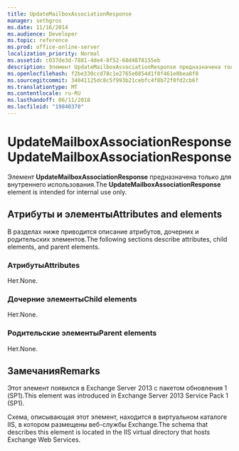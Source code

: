 ```yaml
---
title: UpdateMailboxAssociationResponse
manager: sethgros
ms.date: 11/16/2014
ms.audience: Developer
ms.topic: reference
ms.prod: office-online-server
localization_priority: Normal
ms.assetid: c037de3d-7881-4de4-8f52-68d4878155eb
description: Элемент UpdateMailboxAssociationResponse предназначена только для внутреннего использования.
ms.openlocfilehash: f2be330ccd78c1e2765e0854d1f8f461e0bea8f8
ms.sourcegitcommit: 34041125dc8c5f993b21cebfc4f8b72f0fd2cb6f
ms.translationtype: MT
ms.contentlocale: ru-RU
ms.lasthandoff: 06/11/2018
ms.locfileid: "19840370"
---
```

# <a name="updatemailboxassociationresponse"></a><span data-ttu-id="c2614-103">UpdateMailboxAssociationResponse</span><span class="sxs-lookup"><span data-stu-id="c2614-103">UpdateMailboxAssociationResponse</span></span>

<span data-ttu-id="c2614-104">Элемент **UpdateMailboxAssociationResponse** предназначена только для внутреннего использования.</span><span class="sxs-lookup"><span data-stu-id="c2614-104">The **UpdateMailboxAssociationResponse** element is intended for internal use only.</span></span> 

## <a name="attributes-and-elements"></a><span data-ttu-id="c2614-105">Атрибуты и элементы</span><span class="sxs-lookup"><span data-stu-id="c2614-105">Attributes and elements</span></span>

<span data-ttu-id="c2614-106">В разделах ниже приводится описание атрибутов, дочерних и родительских элементов.</span><span class="sxs-lookup"><span data-stu-id="c2614-106">The following sections describe attributes, child elements, and parent elements.</span></span>
  
### <a name="attributes"></a><span data-ttu-id="c2614-107">Атрибуты</span><span class="sxs-lookup"><span data-stu-id="c2614-107">Attributes</span></span>

<span data-ttu-id="c2614-108">Нет.</span><span class="sxs-lookup"><span data-stu-id="c2614-108">None.</span></span>
  
### <a name="child-elements"></a><span data-ttu-id="c2614-109">Дочерние элементы</span><span class="sxs-lookup"><span data-stu-id="c2614-109">Child elements</span></span>

<span data-ttu-id="c2614-110">Нет.</span><span class="sxs-lookup"><span data-stu-id="c2614-110">None.</span></span>
  
### <a name="parent-elements"></a><span data-ttu-id="c2614-111">Родительские элементы</span><span class="sxs-lookup"><span data-stu-id="c2614-111">Parent elements</span></span>

<span data-ttu-id="c2614-112">Нет.</span><span class="sxs-lookup"><span data-stu-id="c2614-112">None.</span></span>
  
## <a name="remarks"></a><span data-ttu-id="c2614-113">Замечания</span><span class="sxs-lookup"><span data-stu-id="c2614-113">Remarks</span></span>

<span data-ttu-id="c2614-114">Этот элемент появился в Exchange Server 2013 с пакетом обновления 1 (SP1).</span><span class="sxs-lookup"><span data-stu-id="c2614-114">This element was introduced in Exchange Server 2013 Service Pack 1 (SP1).</span></span>
  
<span data-ttu-id="c2614-115">Схема, описывающая этот элемент, находится в виртуальном каталоге IIS, в котором размещены веб-службы Exchange.</span><span class="sxs-lookup"><span data-stu-id="c2614-115">The schema that describes this element is located in the IIS virtual directory that hosts Exchange Web Services.</span></span>
  

